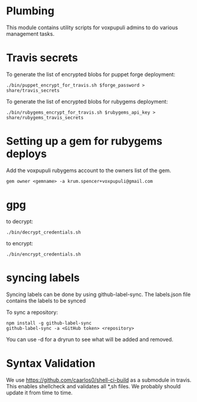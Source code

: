 # Plumbing

This module contains utility scripts for voxpupuli admins to
do various management tasks.



# Travis secrets

To generate the list of encrypted blobs for puppet forge deployment:

```
./bin/puppet_encrypt_for_travis.sh $forge_password > share/travis_secrets
```

To generate the list of encrypted blobs for rubygems deployment:

```
./bin/rubygems_encrypt_for_travis.sh $rubygems_api_key > share/rubygems_travis_secrets
```


# Setting up a gem for rubygems deploys

Add the voxpupuli rubygems account to the owners list of the gem.


```
gem owner <gemname> -a krum.spencer+voxpupuli@gmail.com
```


# gpg

to decrypt:


```
./bin/decrypt_credentials.sh
```


to encrypt:


```
./bin/encrypt_credentials.sh
```


# syncing labels

Syncing labels can be done by using github-label-sync. The labels.json file
contains the labels to be synced

To sync a repository:

```
npm install -g github-label-sync
github-label-sync -a <GitHub token> <repository>
```

You can use -d for a dryrun to see what will be added and removed.


# Syntax Validation

We use https://github.com/caarlos0/shell-ci-build as a submodule in travis. This enables shellcheck and validates all \*,sh files. We probably should update it from time to time.
